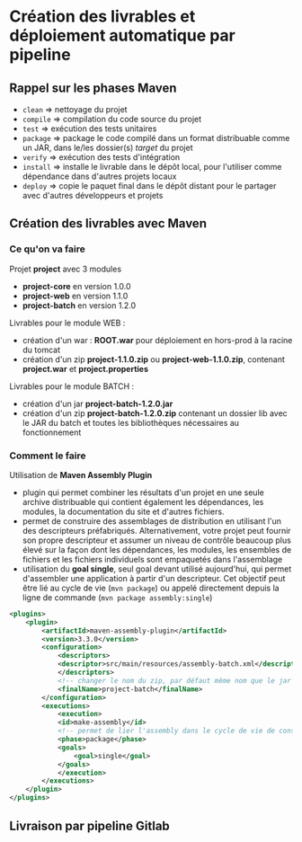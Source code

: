 # Création des livrables et déploiement automatique par pipeline

## Rappel sur les phases Maven

- `clean` => nettoyage du projet
- `compile` => compilation du code source du projet
- `test` => exécution des tests unitaires
- `package` => package le code compilé dans un format distribuable comme un JAR, dans le/les dossier(s) *target* du projet
- `verify` => exécution des tests d'intégration
- `install` => installe le livrable dans le dépôt local, pour l'utiliser comme dépendance dans d'autres projets locaux
- `deploy` => copie le paquet final dans le dépôt distant pour le partager avec d'autres développeurs et projets

## Création des livrables avec Maven

### Ce qu'on va faire

Projet **project** avec 3 modules
- **project-core** en version 1.0.0
- **project-web** en version 1.1.0
- **project-batch** en version 1.2.0

Livrables pour le module WEB :
- création d'un war : **ROOT.war** pour déploiement en hors-prod à la racine du tomcat
- création d'un zip **project-1.1.0.zip** ou **project-web-1.1.0.zip**, contenant **project.war** et **project.properties**

Livrables pour le module BATCH :
- création d'un jar **project-batch-1.2.0.jar**
- création d'un zip **project-batch-1.2.0.zip** contenant un dossier lib avec le JAR du batch et toutes les bibliothèques nécessaires au fonctionnement

### Comment le faire

Utilisation de **Maven Assembly Plugin**
- plugin qui permet combiner les résultats d'un projet en une seule archive distribuable qui contient également les dépendances, les modules, la documentation du site et d'autres fichiers.
- permet de construire des assemblages de distribution en utilisant l'un des descripteurs préfabriqués. Alternativement, votre projet peut fournir son propre descripteur et assumer un niveau de contrôle beaucoup plus élevé sur la façon dont les dépendances, les modules, les ensembles de fichiers et les fichiers individuels sont empaquetés dans l'assemblage
- utilisation du **goal single**, seul goal devant utilisé aujourd'hui, qui permet d'assembler une application à partir d'un descripteur. Cet objectif peut être lié au cycle de vie (`mvn package`) ou appelé directement depuis la ligne de commande (`mvn package assembly:single`)


```xml
<plugins>
	<plugin>
		<artifactId>maven-assembly-plugin</artifactId>
		<version>3.3.0</version>
		<configuration>
			<descriptors>
			<descriptor>src/main/resources/assembly-batch.xml</descriptor>
			</descriptors>
			<!-- changer le nom du zip, par défaut même nom que le jar -->
			<finalName>project-batch</finalName>
		</configuration>
		<executions>
			<execution>
			<id>make-assembly</id>
			<!-- permet de lier l'assembly dans le cycle de vie de construction du livrable -->
			<phase>package</phase>
			<goals>
				<goal>single</goal>
			</goals>
			</execution>
		</executions>
	</plugin>
</plugins>
```


## Livraison par pipeline Gitlab
